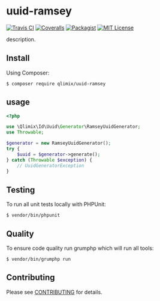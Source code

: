 # uuid-ramsey

[![Travis CI](https://api.travis-ci.org/qlimix/uuid-ramsey.svg?branch=master)](https://travis-ci.org/qlimix/uuid-ramsey)
[![Coveralls](https://img.shields.io/coveralls/github/qlimix/uuid-ramsey.svg)](https://coveralls.io/qlimix/uuid-ramsey)
[![Packagist](https://img.shields.io/packagist/v/qlimix/uuid-ramsey.svg)](https://packagist.org/packages/qlimix/uuid-ramsey)
[![MIT License](https://img.shields.io/badge/license-MIT-brightgreen.svg)](https://github.com/qlimix/uuid-ramsey/blob/master/LICENSE)


description.

## Install

Using Composer:

~~~
$ composer require qlimix/uuid-ramsey
~~~

## usage
```php
<?php

use \Qlimix\Id\Uuid\Generator\RamseyUuidGenerator;
use Throwable;

$generator = new RamseyUuidGenerator();
try {
    $uuid = $generator->generate();
} catch (Throwable $exception) {
    // UuidGeneratorException
}

```

## Testing
To run all unit tests locally with PHPUnit:

~~~
$ vendor/bin/phpunit
~~~

## Quality
To ensure code quality run grumphp which will run all tools:

~~~
$ vendor/bin/grumphp run
~~~

## Contributing

Please see [CONTRIBUTING](CONTRIBUTING.md) for details.
